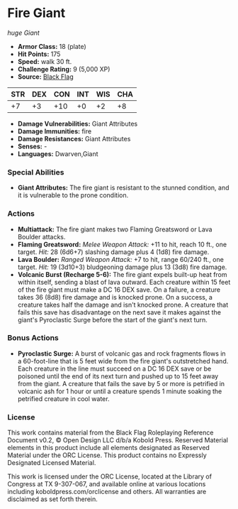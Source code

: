 # Fire Giant

*huge* *Giant*

- **Armor Class:** 18 (plate)
- **Hit Points:** 175 
- **Speed:** walk 30 ft.
- **Challenge Rating:** 9 (5,000 XP)
- **Source:** [Black Flag](https://koboldpress.com/kpstore/product/tovrpg-pg-mv/)

| STR | DEX | CON | INT | WIS | CHA |
| --- | --- | --- | --- | --- | --- |
| +7 | +3 | +10 | +0 | +2 | +8 |

- **Damage Vulnerabilities:** Giant Attributes
- **Damage Immunities:** fire
- **Damage Resistances:** Giant Attributes
- **Senses:** -
- **Languages:** Dwarven,Giant

### Special Abilities

- **Giant Attributes:** The fire giant is resistant to the stunned condition, and it is vulnerable to the prone condition.

### Actions

- **Multiattack:** The fire giant makes two Flaming Greatsword or Lava Boulder attacks.
- **Flaming Greatsword:** _Melee Weapon Attack:_ +11 to hit, reach 10 ft., one target. _Hit:_ 28 (6d6+7) slashing damage plus 4 (1d8) fire damage.
- **Lava Boulder:** _Ranged Weapon Attack:_ +7 to hit, range 60/240 ft., one target. _Hit:_ 19 (3d10+3) bludgeoning damage plus 13 (3d8) fire damage.
- **Volcanic Burst (Recharge 5-6):** The fire giant expels built-up heat from within itself, sending a blast of lava outward. Each creature within 15 feet of the fire giant must make a DC 16 DEX save. On a failure, a creature takes 36 (8d8) fire damage and is knocked prone. On a success, a creature takes half the damage and isn't knocked prone. A creature that fails this save has disadvantage on the next save it makes against the giant's Pyroclastic Surge before the start of the giant's next turn.

### Bonus Actions

- **Pyroclastic Surge:** A burst of volcanic gas and rock fragments flows in a 60-foot-line that is 5 feet wide from the fire giant's outstretched hand. Each creature in the line must succeed on a DC 16 DEX save or be poisoned until the end of its next turn and pushed up to 15 feet away from the giant. A creature that fails the save by 5 or more is petrified in volcanic ash for 1 hour or until a creature spends 1 minute soaking the petrified creature in cool water.


### License

This work contains material from the Black Flag Roleplaying Reference Document v0.2, © Open Design LLC d/b/a Kobold Press. Reserved Material elements in this product include all elements designated as Reserved Material under the ORC License. This product contains no Expressly Designated Licensed Material.

This work is licensed under the ORC License, located at the Library of Congress at TX 9-307-067, and available online at various locations including koboldpress.com/orclicense and others. All warranties are disclaimed as set forth therein.

